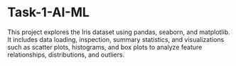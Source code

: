 # Task-1-AI-ML
This project explores the Iris dataset using pandas, seaborn, and matplotlib. It includes data loading, inspection, summary statistics, and visualizations such as scatter plots, histograms, and box plots to analyze feature relationships, distributions, and outliers.
